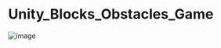 # Unity_Blocks_Obstacles_Game
![image](https://user-images.githubusercontent.com/42890838/147111567-2eb96d29-7b0b-4ede-8aeb-843bb03b236a.png)
